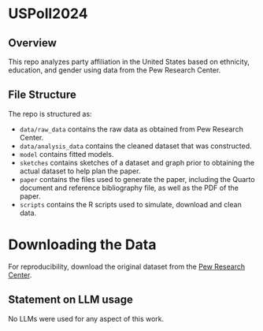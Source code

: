 # USPoll2024

## Overview

This repo analyzes party affiliation in the United States based on ethnicity, education, and gender using data from the Pew Research Center.

## File Structure

The repo is structured as:

-   `data/raw_data` contains the raw data as obtained from Pew Research Center.
-   `data/analysis_data` contains the cleaned dataset that was constructed.
-   `model` contains fitted models.
-   `sketches` contains sketches of a dataset and graph prior to obtaining the actual dataset to help plan the paper.
-   `paper` contains the files used to generate the paper, including the Quarto document and reference bibliography file, as well as the PDF of the paper.
-   `scripts` contains the R scripts used to simulate, download and clean data.

# Downloading the Data

For reproducibility, download the original dataset from the [Pew Research Center](https://www.pewresearch.org/politics/dataset/american-trends-panel-wave-116/).

## Statement on LLM usage

No LLMs were used for any aspect of this work.
